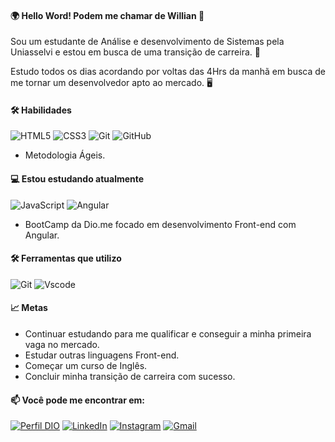 
#### 🌍 Hello Word! Podem me chamar de Willian 🚀

Sou um estudante de Análise e desenvolvimento de Sistemas pela Uniasselvi e estou em busca de uma transição de carreira. 👾

Estudo todos os dias acordando por voltas das 4Hrs da manhã em busca de me tornar um desenvolvedor apto ao mercado. 🖥️

#### 🛠️ Habilidades

![HTML5](https://img.shields.io/badge/HTML5-E34F26?style=for-the-badge&logo=html5&logoColor=white)
![CSS3](https://img.shields.io/badge/CSS3-1572B6?style=for-the-badge&logo=css3&logoColor=white)
![Git](https://img.shields.io/badge/GIT-E44C30?style=for-the-badge&logo=git&logoColor=white)
![GitHub](https://img.shields.io/badge/GitHub-100000?style=for-the-badge&logo=github&logoColor=white)
- Metodologia Ágeis.

#### 💻 Estou estudando atualmente

![JavaScript](https://img.shields.io/badge/JavaScript-F7DF1E?style=for-the-badge&logo=javascript&logoColor=black)
![Angular](https://img.shields.io/badge/Angular-DD0031?style=for-the-badge&logo=angular&logoColor=white)
- BootCamp da Dio.me focado em  desenvolvimento Front-end com Angular.

#### 🛠️ Ferramentas que utilizo
![Git](https://img.shields.io/badge/GIT-E44C30?style=for-the-badge&logo=git&logoColor=white)
![Vscode](https://img.shields.io/badge/Vscode-007ACC?style=for-the-badge&logo=visual-studio-code&logoColor=white)

#### 📈 Metas

- Continuar estudando para me qualificar e conseguir a minha primeira vaga no mercado.
- Estudar outras linguagens Front-end.
- Começar um curso de Inglês.
- Concluir minha transição de carreira com sucesso.


#### 📫 Você pode me encontrar em:

[![Perfil DIO](https://img.shields.io/badge/-Meu%20Perfil%20na%20DIO-30A3DC?style=for-the-badge)](https://web.dio.me/users/willianlittig14?tab=achievements)
[![LinkedIn](https://img.shields.io/badge/-LinkedIn-%230A66C2?style=flat-square&labelColor=%230A66C2&logo=linkedin&logoColor=black&link=https://www.linkedin.com/in/arthurgalanti/)](https://www.linkedin.com/in/willian-kuhn-littig-53a432263/)
[![Instagram](https://img.shields.io/badge/-Instagram-%23E4405F?style=for-the-badge&logo=instagram&logoColor=white)](https://www.instagram.com/willian.klittig/)
[![Gmail](https://img.shields.io/badge/Gmail-333333?style=for-the-badge&logo=gmail&logoColor=red)](mailto:willianlittig14@gmail.com)
